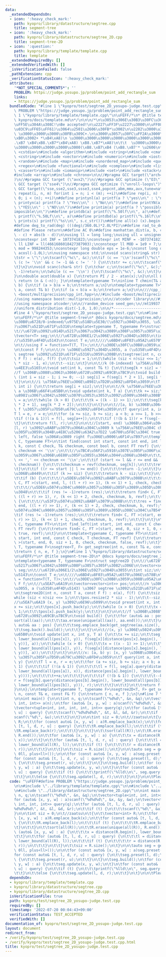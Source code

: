 ```yaml
---
data:
  _extendedDependsOn:
  - icon: ':heavy_check_mark:'
    path: kyopro/library/datastructure/segtree.cpp
    title: segment-tree
  - icon: ':heavy_check_mark:'
    path: kyopro/library/datastructure/segtree_2D.cpp
    title: segment-tree-2D
  - icon: ':question:'
    path: kyopro/library/template/template.cpp
    title: template
  _extendedRequiredBy: []
  _extendedVerifiedWith: []
  _isVerificationFailed: false
  _pathExtension: cpp
  _verificationStatusIcon: ':heavy_check_mark:'
  attributes:
    '*NOT_SPECIAL_COMMENTS*': ''
    PROBLEM: https://judge.yosupo.jp/problem/point_add_rectangle_sum
    links:
    - https://judge.yosupo.jp/problem/point_add_rectangle_sum
  bundledCode: "#line 1 \"kyopro/test/segtree_2D_yosupo-judge.test.cpp\"\n\uFEFF#define\
    \ PROBLEM \"https://judge.yosupo.jp/problem/point_add_rectangle_sum\"\n\n#line\
    \ 1 \"kyopro/library/template/template.cpp\"\n\uFEFF/*\n* @title template\n* @docs\
    \ kyopro/docs/template.md\n*/\n\n\n/*\n\u3053\u306E\u30B3\u30FC\u30C9\u3001\u3068\
    \uFF5E\u304A\u308C!\nBe accepted!\n\u2227\uFF3F\u2227\u3000\n\uFF08\uFF61\uFF65\
    \u03C9\uFF65\uFF61)\u3064\u2501\u2606\u30FB*\u3002\n\u2282\u3000\u3000 \u30CE\
    \ \u3000\u3000\u3000\u30FB\u309C+.\n\u3000\u3057\u30FC\uFF2A\u3000\u3000\u3000\
    \xB0\u3002+ *\xB4\xA8)\n \u3000\u3000\u3000\u3000\u3000\u3000\u3000\u3000\u3000\
    .\xB7 \xB4\xB8.\xB7*\xB4\xA8) \xB8.\xB7*\xA8)\n\t\t  \u3000\u3000\u3000\u3000\u3000\
    \u3000\u3000\u3000\u3000\u3000(\xB8.\xB7\xB4 (\xB8.\xB7'* \u2606\n*/\n\n#include\
    \ <cstdio>\n#include <algorithm>\n#include <string>\n#include <cmath>\n#include\
    \ <cstring>\n#include <vector>\n#include <numeric>\n#include <iostream>\n#include\
    \ <random>\n#include <map>\n#include <unordered_map>\n#include <queue>\n#include\
    \ <regex>\n#include <functional>\n#include <complex>\n#include <list>\n#include\
    \ <cassert>\n#include <iomanip>\n#include <set>\n#include <stack>\n#include <bitset>\n\
    #include <array>\n#include <chrono>\n\n//#pragma GCC target(\"arch=skylake-avx512\"\
    )\n//#pragma GCC target (\"avx2\")\n//#pragma GCC optimize (\"O3\")\n//#pragma\
    \ GCC target (\"sse4\")\n//#pragma GCC optimize (\"unroll-loops\")\n//#pragma\
    \ GCC target(\"sse,sse2,sse3,ssse3,sse4,popcnt,abm,mmx,avx,tune=native\")\n#define\
    \ repeat(i, n, m) for(int i = n; i < (m); ++i)\n#define rep(i, n) for(int i =\
    \ 0; i < (n); ++i)\n#define printynl(a) printf(a ? \"yes\\n\" : \"no\\n\")\n#define\
    \ printyn(a) printf(a ? \"Yes\\n\" : \"No\\n\")\n#define printYN(a) printf(a ?\
    \ \"YES\\n\" : \"NO\\n\")\n#define printim(a) printf(a ? \"possible\\n\" : \"\
    imposible\\n\")\n#define printdb(a) printf(\"%.50lf\\n\", a)\n#define printLdb(a)\
    \ printf(\"%.50Lf\\n\", a)\n#define printdbd(a) printf(\"%.16lf\\n\", a)\n#define\
    \ prints(s) printf(\"%s\\n\", s.c_str())\n#define all(x) (x).begin(), (x).end()\n\
    #define deg_to_rad(deg) (((deg)/360.0L)*2.0L*PI)\n#define rad_to_deg(rad) (((rad)/2.0L/PI)*360.0L)\n\
    #define Please return\n#define AC 0\n#define manhattan_dist(a, b, c, d) (abs(a\
    \ - c) + abs(b - d))\n\nusing ll = long long;\nusing ull = unsigned long long;\n\
    \nconstexpr int INF = 1073741823;\nconstexpr int MINF = -1073741823;\nconstexpr\
    \ ll LINF = ll(4661686018427387903);\nconstexpr ll MOD = 1e9 + 7;\nconstexpr ll\
    \ mod = 998244353;\nconstexpr long double eps = 1e-6;\nconst long double PI =\
    \ acosl(-1.0L);\n\nusing namespace std;\n\nvoid scans(string& str) {\n\tchar c;\n\
    \tstr = \"\";\n\tscanf(\"%c\", &c);\n\tif (c == '\\n')scanf(\"%c\", &c);\n\twhile\
    \ (c != '\\n' && c != -1 && c != ' ') {\n\t\tstr += c;\n\t\tscanf(\"%c\", &c);\n\
    \t}\n}\n\nvoid scanc(char& str) {\n\tchar c;\n\tscanf(\"%c\", &c);\n\tif (c ==\
    \ -1)return;\n\twhile (c == '\\n') {\n\t\tscanf(\"%c\", &c);\n\t}\n\tstr = c;\n\
    }\n\ndouble acot(double x) {\n\treturn PI / 2 - atan(x);\n}\n\nll LSB(ll n) {\
    \ return (n & (-n)); }\n\ntemplate<typename T>\ninline T chmin(T& a, const T&\
    \ b) {\n\tif (a > b)a = b;\n\treturn a;\n}\n\ntemplate<typename T>\ninline T chmax(T&\
    \ a, const T& b) {\n\tif (a < b)a = b;\n\treturn a;\n}\n\n////cpp_int\n//#include\
    \ <boost/multiprecision/cpp_int.hpp>\n//#include <boost/multiprecision/cpp_dec_float.hpp>\n\
    //using namespace boost::multiprecision;\n\n//atcoder library\n//#include <atcoder/all>\n\
    //using namespace atcoder;\n\n//random_device seed_gen;\n//mt19937 engine(seed_gen());\n\
    //uniform_distribution dist(-1.0, 1.0);\n\n/*----------------------------------------------------------------------------------*/\n\
    #line 4 \"kyopro/test/segtree_2D_yosupo-judge.test.cpp\"\n\n#line 1 \"kyopro/library/datastructure/segtree.cpp\"\
    \n\uFEFF/*\n* @title segment-tree\n* @docs kyopro/docs/segtree.md\n*/\n\n\n//\u30BB\
    \u30B0\u6728/0-indexed/\u975E\u518D\u5E30/(\u5927\u304D\u3055, \u5358\u4F4D\u5143\
    )\u3067\u521D\u671F\u5316\ntemplate<typename T, typename F>\nstruct segtree {\n\
    \t//\u6728\u3092\u914D\u5217\u3067\u3042\u3089\u308F\u3057\u305F\u3082\u306E\n\
    \tvector<T> seg;\n\t//\u6728\u306E1/2\u306E\u5927\u304D\u3055\n\tint siz;\n\t\
    //\u5358\u4F4D\u5143\n\tconst T e;\n\t////\u6BD4\u8F03\u95A2\u6570\u306E\u578B\
    \n\t//using F = function<T(T, T)>;\n\t//\u30DE\u30FC\u30B8\u3059\u308B\u95A2\u6570\
    \n\tconst F f;\n\n\t//n \u306E\u5927\u304D\u3055, a (\u5358\u4F4D\u5143) \u3067\
    \ segtree \u3092\u521D\u671F\u5316\u3059\u308B\n\tsegtree(int n, const T a, const\
    \ F f) : e(a), f(f) {\n\t\tsiz = 1;\n\t\twhile (siz < n)siz <<= 1;\n\t\tseg.assign(2\
    \ * siz - 1, e);\n\t\t--siz;\n\t}\n\n\t//k (0-indexed) \u756A\u76EE\u306B t \u3092\
    \u4EE3\u5165\n\tvoid set(int k, const T& t) {\n\t\tseg[k + siz] = t;\n\t}\n\n\t\
    //f \u306B\u3088\u3063\u3066\u6728\u3092\u69CB\u7BC9\n\tvoid build() {\n\t\tfor\
    \ (int i = siz - 1; i >= 0; --i) seg[i] = f(seg[i * 2 + 1], seg[i * 2 + 2]);\n\
    \t}\n\n\t//i \u756A\u76EE\u306E\u8981\u7D20\u3092\u8FD4\u3059\n\tT operator[](const\
    \ int i) {\n\t\treturn seg[i + siz];\n\t}\n\n\t//k \u756A\u76EE\u306E\u5024\u3092\
    \ a \u306B\u66F4\u65B0\n\tvoid update(int k, T a) {\n\t\tk += siz;\n\t\t//\u5FC5\
    \u8981\u3067\u3042\u308C\u3070\u3053\u3053\u3092\u5909\u3048\u308B\n\t\tseg[k]\
    \ = a;\n\t\twhile (k > 0) {\n\t\t\tk = ((k - 1) >> 1);\n\t\t\tseg[k] = f(seg[k\
    \ * 2 + 1], seg[k * 2 + 2]);\n\t\t}\n\t}\n\n\t//[a, b) \u306B\u3064\u3044\u3066\
    \ f \u3057\u305F\u7D50\u679C\u3092\u8FD4\u3059\n\tT query(int a, int b) {\n\t\t\
    T l = e, r = e;\n\t\tfor (a += siz, b += siz; a < b; a >>= 1, b >>= 1) {\n\t\t\
    \tif (!(a & 1))l = f(l, seg[a++]);\n\t\t\tif (!(b & 1))r = f(seg[--b], r);\n\t\
    \t}\n\t\treturn f(l, r);\n\t}\n\n\t//[start, end) \u306B\u3064\u3044\u3066\u3001\
    [l, r) \u3092\u8ABF\u3079\u306A\u304C\u3089 k \u756A\u76EE\u304C check \u3092\u6E80\
    \u305F\u3059\u304B\u4E8C\u5206\u63A2\u7D22 \u6700\u5F8C\u304C true \u306A\u3089\
    \ left, false \u306A\u3089 right f\u306E\u9006\u6F14\u7B97\n\ttemplate<typename\
    \ C, typename FT>\n\tint find(const int start, const int end, int l, int r, int\
    \ k, const C check, T& checknum, const bool b, const FT revf) {\n\t\t//cerr <<\
    \ checknum << '\\n';\n\t\t//\u7BC4\u56F2\u5916\u307E\u305F\u306F\u305D\u3053\u304C\
    \u3059\u3067\u306B\u6E80\u305F\u3055\u306A\u3044\u3068\u304D\n\t\t//cerr << k\
    \ << ',' << checknum << '\\n';\n\t\tif (start <= l && r <= end && !check(seg[k],\
    \ checknum)) {\n\t\t\tchecknum = revf(checknum, seg[k]);\n\t\t\treturn -1;\n\t\
    \t}\n\t\tif ((r <= start || l >= end)) {\n\t\t\treturn -1;\n\t\t}\n\t\t//\u65E2\
    \u306B\u8449\n\t\tif (k >= siz) {\n\t\t\treturn k - siz;\n\t\t}\n\t\tint res;\n\
    \t\tif (b) {\n\t\t\t//\u5DE6\u5074\u3092\u8ABF\u3079\u308B\n\t\t\tres = find<\
    \ C, FT >(start, end, l, ((l + r) >> 1), (k << 1) + 1, check, checknum, b, revf);\n\
    \t\t\t//\u5DE6\u5074\u304C\u9069\u3057\u3066\u305F\u3089\u305D\u308C\u304C\u7B54\
    \u3048\n\t\t\tif (res != -1)return (res);\n\t\t\treturn find< C, FT >(start, end,\
    \ ((l + r) >> 1), r, (k << 1) + 2, check, checknum, b, revf);\n\t\t}\n\t\telse\
    \ {\n\t\t\t//\u53F3\u5074\u3092\u8ABF\u3079\u308B\n\t\t\tres = find< C, FT >(start,\
    \ end, ((l + r) >> 1), r, (k << 1) + 2, check, checknum, b, revf);\n\t\t\t//\u53F3\
    \u5074\u304C\u9069\u3057\u3066\u305F\u3089\u305D\u308C\u304C\u7B54\u3048\n\t\t\
    \tif (res != -1)return (res);\n\t\t\treturn find< C, FT >(start, end, l, ((l +\
    \ r) >> 1), (k << 1) + 1, check, checknum, b, revf);\n\t\t}\n\t}\n\n\ttemplate<typename\
    \ C, typename FT>\n\tint find_left(int start, int end, const C check, T checknum,\
    \ FT revf) {\n\t\treturn find< C, FT >(start, end, 0, siz + 1, 0, check, checknum,\
    \ true, revf);\n\t}\n\n\ttemplate<typename C, typename FT>\n\tint find_right(int\
    \ start, int end, const C check, T checknum, FT revf) {\n\t\treturn find< C, FT\
    \ >(start, end, 0, siz + 1, 0, check, checknum, false, revf);\n\t}\n\n};\n\ntemplate<typename\
    \ T, typename F>\nsegtree<T, F> get_segtree(int n, const T& e, const F& f) {\n\
    \treturn { n, e, f };\n}\n#line 1 \"kyopro/library/datastructure/segtree_2D.cpp\"\
    \n\uFEFF/*\n* @title segment-tree-2D\n* @docs kyopro/docs/segtree_2d.md\n*/\n\n\
    \ntemplate<typename T, typename F>\nstruct segtree2D {\n\t//\u6728\u3092\u914D\
    \u5217\u3067\u3042\u3089\u308F\u3057\u305F\u3082\u306E\n\tvector<segtree<T, F>>\
    \ seg;\n\t//\u6728\u306E1/2\u306E\u5927\u304D\u3055\n\tint siz;\n\t//\u5358\u4F4D\
    \u5143\n\tconst T e;\n\t////\u6BD4\u8F03\u95A2\u6570\u306E\u578B\n\t//using F\
    \ = function<T(T, T)>;\n\t//\u30DE\u30FC\u30B8\u3059\u308B\u95A2\u6570\n\tconst\
    \ F f;\n\t//\u5EA7\u6A19\n\tvector<vector<int>> pos;\n\n\t//n \u306E\u5927\u304D\
    \u3055, a (\u5358\u4F4D\u5143) \u3067 segtree \u3092\u521D\u671F\u5316\u3059\u308B\
    \n\tsegtree2D(int n, const T a, const F f) : e(a), f(f) {\n\t\tsiz = 1;\n\t\t\
    while (siz < n)siz <<= 1;\n\t\tpos.resize(2 * siz - 1);\n\t\t--siz;\n\t}\n\n\t\
    //\u5EA7\u6A19 (x, y) \u3092\u6E96\u5099\n\tvoid preset(int x, int y) {\n\t\t\
    x += siz;\n\t\tpos[x].push_back(y);\n\t\twhile (x > 0) {\n\t\t\tx = (x - 1) >>\
    \ 1;\n\t\t\tpos[x].push_back(y);\n\t\t}\n\t}\n\n\t//f \u306B\u3088\u3063\u3066\
    \u6728\u3092\u69CB\u7BC9\n\tvoid build() {\n\t\tfor (auto& aa : pos) {\n\t\t\t\
    sort(all(aa));\n\t\t\taa.erase(unique(all(aa)), aa.end());\n\t\t}\n\t\tfor (const\
    \ auto& aa : pos) {\n\t\t\tseg.emplace_back(get_segtree(aa.size(), e, f));\n\t\
    \t\tseg.back().build();\n\t\t}\n\t}\n\n\t//(x, y) \u306E\u5024\u3092 a \u306B\u66F4\
    \u65B0\n\tvoid update(int x, int y, T a) {\n\t\tx += siz;\n\t\tseg[x].update(distance(pos[x].begin(),\
    \ lower_bound(all(pos[x]), y)), f(seg[x][distance(pos[x].begin(), lower_bound(all(pos[x]),\
    \ y))], a));\n\t\twhile (x > 0) {\n\t\t\tx = ((x - 1) >> 1);\n\t\t\tseg[x].update(distance(pos[x].begin(),\
    \ lower_bound(all(pos[x]), y)), f(seg[x][distance(pos[x].begin(), lower_bound(all(pos[x]),\
    \ y))], a));\n\t\t}\n\t}\n\n\t//x: [a, b) y: [x, y) \u306B\u3064\u3044\u3066 f\
    \ \u3057\u305F\u7D50\u679C\u3092\u8FD4\u3059\n\tT query(int a, int b, int x, int\
    \ y) {\n\t\tT l = e, r = e;\n\t\tfor (a += siz, b += siz; a < b; a >>= 1, b >>=\
    \ 1) {\n\t\t\tif (!(a & 1)) {\n\t\t\t\tl = f(l, seg[a].query(distance(pos[a].begin(),\
    \ lower_bound(all(pos[a]), x)), distance(pos[a].begin(), lower_bound(all(pos[a]),\
    \ y))));\n\t\t\t\t++a;\n\t\t\t}\n\t\t\tif (!(b & 1)) {\n\t\t\t\t--b;\n\t\t\t\t\
    r = f(seg[b].query(distance(pos[b].begin(), lower_bound(all(pos[b]), x)), distance(pos[b].begin(),\
    \ lower_bound(all(pos[b]), y))), r);\n\t\t\t}\n\t\t}\n\t\treturn f(l, r);\n\t\
    }\n\n};\n\ntemplate<typename T, typename F>\nsegtree2D<T, F> get_segtree2D(int\
    \ n, const T& e, const F& f) {\n\treturn { n, e, f };\n}\n#line 7 \"kyopro/test/segtree_2D_yosupo-judge.test.cpp\"\
    \n\nint main() {\n\n\tint n, q;\n\tscanf(\"%d%d\", &n, &q);\n\tvector<tuple<int,\
    \ int, int>> a(n);\n\tfor (auto& [x, y, w] : a)scanf(\"%d%d%d\", &x, &y, &w);\n\
    \tvector<tuple<int, int, int, int, int>> query(q);\n\tfor (auto& [t, l, d, r,\
    \ u] : query) {\n\t\tscanf(\"%d%d%d%d\", &t, &l, &d, &r);\n\t\tif (t) {\n\t\t\t\
    scanf(\"%d\", &u);\n\t\t}\n\t}\n\n\tint siz = 0;\n\t//zaatsu\n\t{\n\t\tvector<int>\
    \ R;\n\t\tfor (const auto& [x, y, w] : a)R.emplace_back(x);\n\t\tfor (const auto&\
    \ [t, l, d, r, u] : query) {\n\t\t\tR.emplace_back(l);\n\t\t\tif (t) {\n\t\t\t\
    \tR.emplace_back(r);\n\t\t\t}\n\t\t}\n\t\tsort(all(R));\n\t\tR.erase(unique(all(R)),\
    \ R.end());\n\t\tfor (auto& [x, y, w] : a) {\n\t\t\tx = distance(R.begin(), lower_bound(all(R),\
    \ x));\n\t\t}\n\t\tfor (auto& [t, l, d, r, u] : query) {\n\t\t\tl = distance(R.begin(),\
    \ lower_bound(all(R), l));\n\t\t\tif (t) {\n\t\t\t\tr = distance(R.begin(), lower_bound(all(R),\
    \ r));\n\t\t\t}\n\t\t}\n\t\tsiz = R.size();\n\t}\n\n\tauto seg = get_segtree2D(siz,\
    \ 0ll, plus<ll>());\n\n\tfor (const auto& [x, y, w] : a)seg.preset(x, y);\n\t\
    for (const auto& [t, l, d, r, u] : query) {\n\t\tseg.preset(l, d);\n\t\tif (t)\
    \ {\n\t\t\tseg.preset(r, u);\n\t\t}\n\t}\n\tseg.build();\n\tfor (const auto& [x,\
    \ y, w] : a) {\n\t\tseg.update(x, y, w);\n\t}\n\tfor (const auto& [t, l, d, r,\
    \ u] : query) {\n\t\tif (t) {\n\t\t\tprintf(\"%lld\\n\", seg.query(l, r, d, u));\n\
    \t\t}\n\t\telse {\n\t\t\tseg.update(l, d, r);\n\t\t}\n\t}\n\n\tPlease AC;\n}\n"
  code: "\uFEFF#define PROBLEM \"https://judge.yosupo.jp/problem/point_add_rectangle_sum\"\
    \n\n#include \"../library/template/template.cpp\"\n\n#include \"../library/datastructure/segtree.cpp\"\
    \n#include \"../library/datastructure/segtree_2D.cpp\"\n\nint main() {\n\n\tint\
    \ n, q;\n\tscanf(\"%d%d\", &n, &q);\n\tvector<tuple<int, int, int>> a(n);\n\t\
    for (auto& [x, y, w] : a)scanf(\"%d%d%d\", &x, &y, &w);\n\tvector<tuple<int, int,\
    \ int, int, int>> query(q);\n\tfor (auto& [t, l, d, r, u] : query) {\n\t\tscanf(\"\
    %d%d%d%d\", &t, &l, &d, &r);\n\t\tif (t) {\n\t\t\tscanf(\"%d\", &u);\n\t\t}\n\t\
    }\n\n\tint siz = 0;\n\t//zaatsu\n\t{\n\t\tvector<int> R;\n\t\tfor (const auto&\
    \ [x, y, w] : a)R.emplace_back(x);\n\t\tfor (const auto& [t, l, d, r, u] : query)\
    \ {\n\t\t\tR.emplace_back(l);\n\t\t\tif (t) {\n\t\t\t\tR.emplace_back(r);\n\t\t\
    \t}\n\t\t}\n\t\tsort(all(R));\n\t\tR.erase(unique(all(R)), R.end());\n\t\tfor\
    \ (auto& [x, y, w] : a) {\n\t\t\tx = distance(R.begin(), lower_bound(all(R), x));\n\
    \t\t}\n\t\tfor (auto& [t, l, d, r, u] : query) {\n\t\t\tl = distance(R.begin(),\
    \ lower_bound(all(R), l));\n\t\t\tif (t) {\n\t\t\t\tr = distance(R.begin(), lower_bound(all(R),\
    \ r));\n\t\t\t}\n\t\t}\n\t\tsiz = R.size();\n\t}\n\n\tauto seg = get_segtree2D(siz,\
    \ 0ll, plus<ll>());\n\n\tfor (const auto& [x, y, w] : a)seg.preset(x, y);\n\t\
    for (const auto& [t, l, d, r, u] : query) {\n\t\tseg.preset(l, d);\n\t\tif (t)\
    \ {\n\t\t\tseg.preset(r, u);\n\t\t}\n\t}\n\tseg.build();\n\tfor (const auto& [x,\
    \ y, w] : a) {\n\t\tseg.update(x, y, w);\n\t}\n\tfor (const auto& [t, l, d, r,\
    \ u] : query) {\n\t\tif (t) {\n\t\t\tprintf(\"%lld\\n\", seg.query(l, r, d, u));\n\
    \t\t}\n\t\telse {\n\t\t\tseg.update(l, d, r);\n\t\t}\n\t}\n\n\tPlease AC;\n}"
  dependsOn:
  - kyopro/library/template/template.cpp
  - kyopro/library/datastructure/segtree.cpp
  - kyopro/library/datastructure/segtree_2D.cpp
  isVerificationFile: true
  path: kyopro/test/segtree_2D_yosupo-judge.test.cpp
  requiredBy: []
  timestamp: '2022-07-20 00:04:43+09:00'
  verificationStatus: TEST_ACCEPTED
  verifiedWith: []
documentation_of: kyopro/test/segtree_2D_yosupo-judge.test.cpp
layout: document
redirect_from:
- /verify/kyopro/test/segtree_2D_yosupo-judge.test.cpp
- /verify/kyopro/test/segtree_2D_yosupo-judge.test.cpp.html
title: kyopro/test/segtree_2D_yosupo-judge.test.cpp
---
```

